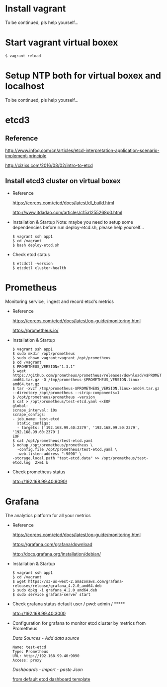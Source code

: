 # Install vagrant
  To be continued, pls help yourself...

# Start vagrant virtual boxex

    $ vagrant reload

# Setup NTP both for virtual boxex and localhost
  To be continued, pls help yourself...

# etcd3
## Reference

  http://www.infoq.com/cn/articles/etcd-interpretation-application-scenario-implement-principle

  http://cizixs.com/2016/08/02/intro-to-etcd

## Install etcd3 cluster on virtual boxex

* Reference

  https://coreos.com/etcd/docs/latest/dl_build.html

  http://www.itdadao.com/articles/c15a1255268p0.html

* Installation & Startup
  Note: maybe you need to setup some dependencies before run deploy-etcd.sh, please help yourself...

      $ vagrant ssh app1
      $ cd /vagrant
      $ bash deploy-etcd.sh

* Check etcd status

      $ etcdctl -version
      $ etcdctl cluster-health

# Prometheus
  Monitoring service,  ingest and record etcd's metrics

* Reference

  https://coreos.com/etcd/docs/latest/op-guide/monitoring.html

  https://prometheus.io/

* Installation & Startup

      $ vagrant ssh app1
      $ sudo mkdir /opt/prometheus
      $ sudo chown vagrant:vagrant /opt/prometheus
      $ cd /vagrant
      $ PROMETHEUS_VERSION="1.3.1"
      $ wget https://github.com/prometheus/prometheus/releases/download/v$PROMETHEUS_VERSION/prometheus-$PROMETHEUS_VERSION.linux-amd64.tar.gz -O /tmp/prometheus-$PROMETHEUS_VERSION.linux-amd64.tar.gz
      $ tar -xvzf /tmp/prometheus-$PROMETHEUS_VERSION.linux-amd64.tar.gz --directory /opt/prometheus --strip-components=1
      $ /opt/prometheus/prometheus -version
      $ cat > /opt/prometheus/test-etcd.yaml <<EOF
      global:
      scrape_interval: 10s
      scrape_configs:
      - job_name: test-etcd
        static_configs:
        - targets: ['192.168.99.40:2379', '192.168.99.50:2379', '192.168.99.60:2379']
      EOF
      $ cat /opt/prometheus/test-etcd.yaml
      $ nohup /opt/prometheus/prometheus \
        -config.file /opt/prometheus/test-etcd.yaml \
        -web.listen-address ":9090" \
      -storage.local.path "test-etcd.data" >> /opt/prometheus/test-etcd.log  2>&1 &

* Check prometheus status

  http://192.168.99.40:9090/

# Grafana
  The analytics platform for all your metrics

* Reference

  https://coreos.com/etcd/docs/latest/op-guide/monitoring.html

  https://grafana.com/grafana/download

  http://docs.grafana.org/installation/debian/

* Installation & Startup

      $ vagrant ssh app1
      $ cd /vagrant
      $ wget https://s3-us-west-2.amazonaws.com/grafana-releases/release/grafana_4.2.0_amd64.deb 
      $ sudo dpkg -i grafana_4.2.0_amd64.deb
      $ sudo service grafana-server start

* Check grafana status
  default user / pwd: admin / *****

  http://192.168.99.40:3000

* Configuration for grafana to monitor etcd cluster by metrics from Prometheus

  *Data Sources* - *Add data source*

      Name: test-etcd
      Type: Prometheus
      URL: http://192.168.99.40:9090
      Access: proxy

    *Dashboards* - *Import* - *paste Json*
     
     [from default etcd dashboard template](https://coreos.com/etcd/docs/latest/op-guide/grafana.json)
